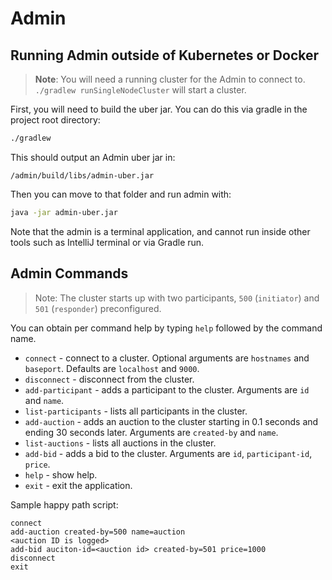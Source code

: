 # Admin

## Running Admin outside of Kubernetes or Docker

> **Note**: You will need a running cluster for the Admin to connect to. `./gradlew runSingleNodeCluster` will start a cluster.

First, you will need to build the uber jar. You can do this via gradle in the project root directory:

```bash
./gradlew
```

This should output an Admin uber jar in:

`/admin/build/libs/admin-uber.jar`

Then you can move to that folder and run admin with:

```bash
java -jar admin-uber.jar
```

Note that the admin is a terminal application, and cannot run inside other tools such as IntelliJ terminal or via Gradle run.

## Admin Commands

> Note: The cluster starts up with two participants, `500` (`initiator`) and `501` (`responder`) preconfigured. 

You can obtain per command help by typing `help` followed by the command name.

- `connect` - connect to a cluster. Optional arguments are `hostnames` and `baseport`. Defaults are `localhost` and `9000`.
- `disconnect` - disconnect from the cluster.
- `add-participant` - adds a participant to the cluster. Arguments are `id` and `name`.
- `list-participants` - lists all participants in the cluster.
- `add-auction` - adds an auction to the cluster starting in 0.1 seconds and ending 30 seconds later. Arguments are `created-by` and `name`.
- `list-auctions` - lists all auctions in the cluster.
- `add-bid` - adds a bid to the cluster. Arguments are `id`, `participant-id`, `price`.
- `help` - show help.
- `exit` - exit the application.

Sample happy path script:

```
connect
add-auction created-by=500 name=auction
<auction ID is logged>
add-bid auciton-id=<auction id> created-by=501 price=1000
disconnect
exit
```
